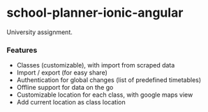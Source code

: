 # school-planner-ionic-angular

University assignment.

### Features

- Classes (customizable), with import from scraped data
- Import / export (for easy share)
- Authentication for global changes (list of predefined timetables)
- Offline support for data on the go
- Customizable location for each class, with google maps view
- Add current location as class location
